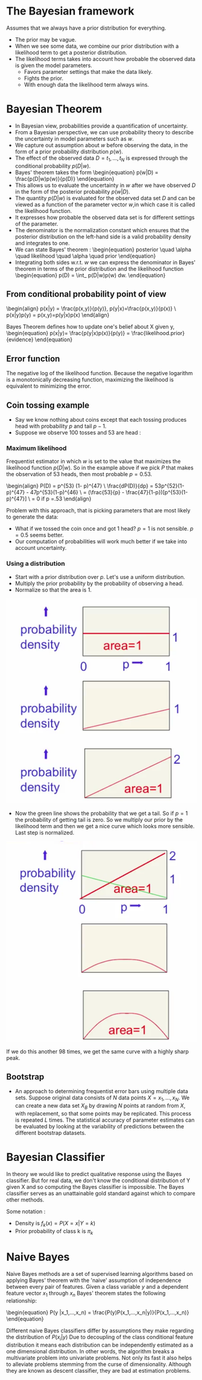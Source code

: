 # The Bayesian framework
Assumes that we always have a prior distribution for everything.
- The prior may be vague.
- When we see some data, we combine our prior distribution with a likelihood term to get a posterior distribution.
- The likelihood terms takes into account how probable the observed data is given the model parameters.
    - Favors parameter settings that make the data likely.
    - Fights the prior.
    - With enough data the likelihood term always wins.

# Bayesian Theorem
- In Bayesian view, probabilities provide a quantification of uncertainty.
- From a Bayesian perspective, we can use probability theory to describe the uncertainty in model parameters such as $w$.
- We capture out assumption about $w$ before observing the data, in the form of a prior probability distribution $p(w)$.
- The effect of the observed data $D = {t_1,...,t_N}$ is expressed through the conditional probability $p(D|w)$.
- Bayes' theorem takes the form
\begin{equation}
  p(w|D) = \frac{p(D|w)p(w)}{p(D)}
\end{equation}
- This allows us to evaluate the uncertainty in $w$ after we have observed $D$ in the form of the posterior
probability $p(w|D)$.
- The quantity $p(D|w)$ is evaluated for the observed data set $D$ and can be viewed as a function of the parameter vector $w$,in which case it is called the likelihood function.
- It expresses how probable the observed data set is for different settings of the parameter.
- The denominator is the normalization constant which ensures that the posterior distribution on the left-hand side is a valid probability density and integrates to one.
- We can state Bayes' theorem :
\begin{equation}
  posterior \quad \alpha \quad likelihood \quad \alpha \quad prior
\end{equation}
- Integrating both sides w.r.t. $w$ we can express the denominator in Bayes' theorem in terms of the prior distribution and the likelihood function
\begin{equation}
  p(D) = \int_ p(D|w)p(w) dw.
\end{equation}

## From conditional probability point of view

\begin{align}
	p(x|y) = \frac{p(x,y)}{p(y)}, p(y|x)=\frac{p(x,y)}{p(x)} \\
	p(x|y)p(y) = p(x,y)=p(y|x)p(x)
\end{align}

Bayes Theorem defines how to update one's belief about X given y,
\begin{equation}
	p(x|y)= \frac{p(y|x)p(x)}{p(y)} = \frac{likelihood.prior}{evidence}
\end{equation}

## Error function
The negative log of the likelihood function. Because the negative logarithm is a monotonically decreasing function, maximizing the likelihood is equivalent to minimizing the error.

## Coin tossing example
- Say we know nothing about coins except that each tossing produces head with probability $p$ and tail $p-1$.
- Suppose we observe 100 tosses and 53 are head :

### Maximum likelihood
Frequentist estimator in which $w$ is set to the value that maximizes the likelihood function $p(D|w)$.
So in the example above if we pick $P$ that makes the observation of 53 heads, then most probable $p=0.53$.

\begin{align}
  P(D) = p^{53} (1- p)^{47} \\
  \frac{dP(D)}{dp} = 53p^{52}(1-p)^{47} - 47p^{53}(1-p)^{46} \\
  = (\frac{53}{p} - \frac{47}{1-p})[p^{53}(1-p)^{47}] \\
  = 0 if p =.53
\end{align}

Problem with this approach, that is picking parameters that are most likely to generate the data:
- What if we tossed the coin once and got 1 head? $p=1$ is not sensible. $p=0.5$ seems better.
- Our computation of probabilities will work much better if we take into account uncertainty.

### Using a distribution
- Start with a prior distribution over $p$. Let's use a uniform distribution.
- Multiply the prior probability by the probability of observing a head.
- Normalize so that the area is 1.

![Prior distribution after observing a head](../images/distributions_head.png)

- Now the green line shows the probability that we get a tail. So if $p=1$ the probability of getting tail is zero.
So we multiply our prior by the likelihood term and then we get a nice curve which looks more sensible. Last step is normalized.

![Prior distribution after observing a tail](../images/distribution_tail.png)

If we do this another 98 times, we get the same curve with a highly sharp peak.

## Bootstrap
- An approach to determining frequentist error bars using multiple data sets.
Suppose original data consists of $N$ data points $X = {x_1,...,x_N}$. We can create a new data set $X_B$ by drawing $N$ points at random from $X$, with replacement, so that some points may be replicated. This process is repeated $L$ times.
The statistical accuracy of parameter estimates can be evaluated by looking at the variability of predictions between the different bootstrap datasets.

# Bayesian Classifier
In theory we would like to predict qualitative response using the Bayes classifier. But for real data, we don't know the conditional distribution of Y given X and so computing the Bayes classifier is impossible. The Bayes classifier serves as an unattainable gold standard against which to compare other methods.

Some notation :
- Density is $f_k(x) = P(X = x| Y=k)$
- Prior probability of class k is $\pi_k$

# Naive Bayes
Naive Bayes methods are a set of supervised learning algorithms based on applying Bayes' theorem with the 'naive' assumption of independence between every pair of features. Given a class variable $y$ and a dependent feature vector $x_1$ through $x_n$ Bayes' theorem states the following relationship:

\begin{equation}
P(y |x_1,...,x_n) = \frac{P(y)P(x_1,...,x_n|y)}{P(x_1,...,x_n)}
\end{equation}

Different naive Bayes classifiers differ by assumptions they make regarding the distribution of $P(x_i | y)$
Due to decoupling of the class conditional feature distribution it means each distribution can be independently estimated as a one dimensional distribution. In other words, the algorithm breaks a multivariate problem into univariate problems.
Not only its fast it also helps to alleviate problems stemming from the curse of dimensionality.
Although they are known as descent classifier, they are bad at estimation problems.

